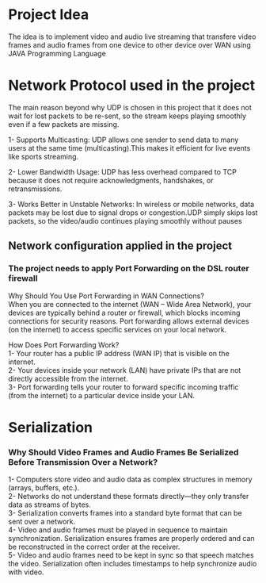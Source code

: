 # Project Idea
The idea is to implement video and audio live streaming that transfere video frames and audio frames from one device to other device over WAN using JAVA Programming Language
# Network Protocol used in the project
The main reason beyond why UDP is chosen in this project that it does not wait for lost packets to be re-sent, so the stream keeps playing smoothly even if a few packets are missing.

1- Supports Multicasting: UDP allows one sender to send data to many users at the same time (multicasting).This makes it efficient for live events like sports streaming.

2- Lower Bandwidth Usage: UDP has less overhead compared to TCP because it does not require acknowledgments, handshakes, or retransmissions.

3- Works Better in Unstable Networks: In wireless or mobile networks, data packets may be lost due to signal drops or congestion.UDP simply skips lost packets, so the video/audio continues playing smoothly without pauses

## Network configuration applied in the project
### The project needs to apply Port Forwarding on the DSL router firewall
Why Should You Use Port Forwarding in WAN Connections?  
When you are connected to the internet (WAN – Wide Area Network), your devices are typically behind a router or firewall, which blocks incoming connections for security reasons. 
Port forwarding allows external devices (on the internet) to access specific services on your local network.


How Does Port Forwarding Work?  
1- Your router has a public IP address (WAN IP) that is visible on the internet.  
2- Your devices inside your network (LAN) have private IPs that are not directly accessible from the internet.  
3- Port forwarding tells your router to forward specific incoming traffic (from the internet) to a particular device inside your LAN.  


# Serialization
### Why Should Video Frames and Audio Frames Be Serialized Before Transmission Over a Network?
1- Computers store video and audio data as complex structures in memory (arrays, buffers, etc.).  
2- Networks do not understand these formats directly—they only transfer data as streams of bytes.  
3- Serialization converts frames into a standard byte format that can be sent over a network.  
4- Video and audio frames must be played in sequence to maintain synchronization. Serialization ensures frames are properly ordered and can be reconstructed in the correct order at the receiver.  
5- Video and audio frames need to be kept in sync so that speech matches the video. Serialization often includes timestamps to help synchronize audio with video.  



